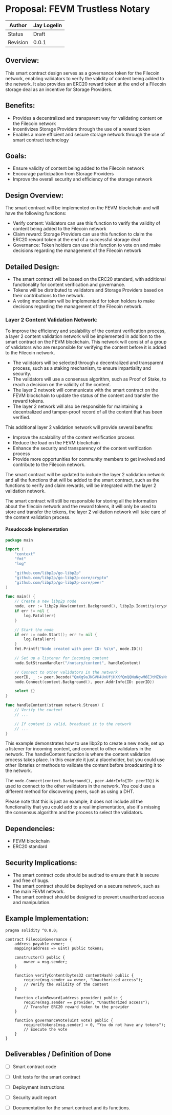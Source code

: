 # Proposal: FEVM Trustless Notary

| Author | Jay Logelin |
| --- | --- |
| Status | Draft |
| Revision | 0.0.1 |

## Overview:
This smart contract design serves as a governance token for the Filecoin network, enabling validators to verify the validity of content being added to the network. It also provides an ERC20 reward token at the end of a Filecoin storage deal as an incentive for Storage Providers.

## Benefits:

- Provides a decentralized and transparent way for validating content on the Filecoin network
- Incentivizes Storage Providers through the use of a reward token
- Enables a more efficient and secure storage network through the use of smart contract technology

## Goals:

- Ensure validity of content being added to the Filecoin network
- Encourage participation from Storage Providers
- Improve the overall security and efficiency of the storage network

## Design Overview:
The smart contract will be implemented on the FEVM blockchain and will have the following functions:

- Verify content: Validators can use this function to verify the validity of content being added to the Filecoin network
- Claim reward: Storage Providers can use this function to claim the ERC20 reward token at the end of a successful storage deal
- Governance: Token holders can use this function to vote on and make decisions regarding the management of the Filecoin network

## Detailed Design:

- The smart contract will be based on the ERC20 standard, with additional functionality for content verification and governance.
- Tokens will be distributed to validators and Storage Providers based on their contributions to the network.
- A voting mechanism will be implemented for token holders to make decisions regarding the management of the Filecoin network.

### Layer 2 Content Validation Network:
To improve the efficiency and scalability of the content verification process, a layer 2 content validation network will be implemented in addition to the smart contract on the FEVM blockchain. This network will consist of a group of validators who are responsible for verifying the content before it is added to the Filecoin network.

- The validators will be selected through a decentralized and transparent process, such as a staking mechanism, to ensure impartiality and security.
- The validators will use a consensus algorithm, such as Proof of Stake, to reach a decision on the validity of the content.
- The layer 2 network will communicate with the smart contract on the FEVM blockchain to update the status of the content and transfer the reward tokens.
- The layer 2 network will also be responsible for maintaining a decentralized and tamper-proof record of all the content that has been verified.

This additional layer 2 validation network will provide several benefits:

- Improve the scalability of the content verification process
- Reduce the load on the FEVM blockchain
- Enhance the security and transparency of the content verification process
- Provide more opportunities for community members to get involved and contribute to the Filecoin network.

The smart contract will be updated to include the layer 2 validation network and all the functions that will be added to the smart contract, such as the functions to verify and claim rewards, will be integrated with the layer 2 validation network.

The smart contract will still be responsible for storing all the information about the filecoin network and the reward tokens, it will only be used to store and transfer the tokens, the layer 2 validation network will take care of the content validation process.

#### Pseudocode Implementation

```go
package main

import (
	"context"
	"fmt"
	"log"

	"github.com/libp2p/go-libp2p"
	"github.com/libp2p/go-libp2p-core/crypto"
	"github.com/libp2p/go-libp2p-core/peer"
)

func main() {
	// Create a new libp2p node
	node, err := libp2p.New(context.Background(), libp2p.Identity(crypto.GenerateECPair()))
	if err != nil {
		log.Fatal(err)
	}

	// Start the node
	if err := node.Start(); err != nil {
		log.Fatal(err)
	}
	fmt.Printf("Node created with peer ID: %s\n", node.ID())

	// Set up a listener for incoming content
	node.SetStreamHandler("/notary/content", handleContent)

	// Connect to other validators in the network
	peerID, _ := peer.Decode("QmXg9aJNGVH4UxUfjHXKfQmQQNuNgwM6EJtMZKsNxUJ9fN")
	node.Connect(context.Background(), peer.AddrInfo{ID: peerID})

	select {}
}

func handleContent(stream network.Stream) {
	// Verify the content
	// ...

	// If content is valid, broadcast it to the network
	// ...
}

```

This example demonstrates how to use libp2p to create a new node, set up a listener for incoming content, and connect to other validators in the network. The handleContent function is where the content validation process takes place. In this example it just a placeholder, but you could use other libraries or methods to validate the content before broadcasting it to the network.

The `node.Connect(context.Background(), peer.AddrInfo{ID: peerID})` is used to connect to the other validators in the network. You could use a different method for discovering peers, such as using a DHT.

Please note that this is just an example, it does not include all the functionality that you could add to a real implementation, also it's missing the consensus algorithm and the process to select the validators.

## Dependencies:

- FEVM blockchain
- ERC20 standard

## Security Implications:

- The smart contract code should be audited to ensure that it is secure and free of bugs.
- The smart contract should be deployed on a secure network, such as the main FEVM network.
- The smart contract should be designed to prevent unauthorized access and manipulation.

## Example Implementation:

```solidity
pragma solidity ^0.8.0;

contract FilecoinGovernance {
    address payable owner;
    mapping(address => uint) public tokens;

    constructor() public {
        owner = msg.sender;
    }

    function verifyContent(bytes32 contentHash) public {
        require(msg.sender == owner, "Unauthorized access");
        // Verify the validity of the content
    }

    function claimReward(address provider) public {
        require(msg.sender == provider, "Unauthorized access");
        // Transfer ERC20 reward token to the provider
    }

    function governanceVote(uint vote) public {
        require(tokens[msg.sender] > 0, "You do not have any tokens");
        // Execute the vote
    }
}
```

## Deliverables / Definition of Done

- [ ]  Smart contract code
- [ ]  Unit tests for the smart contract
- [ ]  Deployment instructions
- [ ]  Security audit report
- [ ]  Documentation for the smart contract and its functions.


